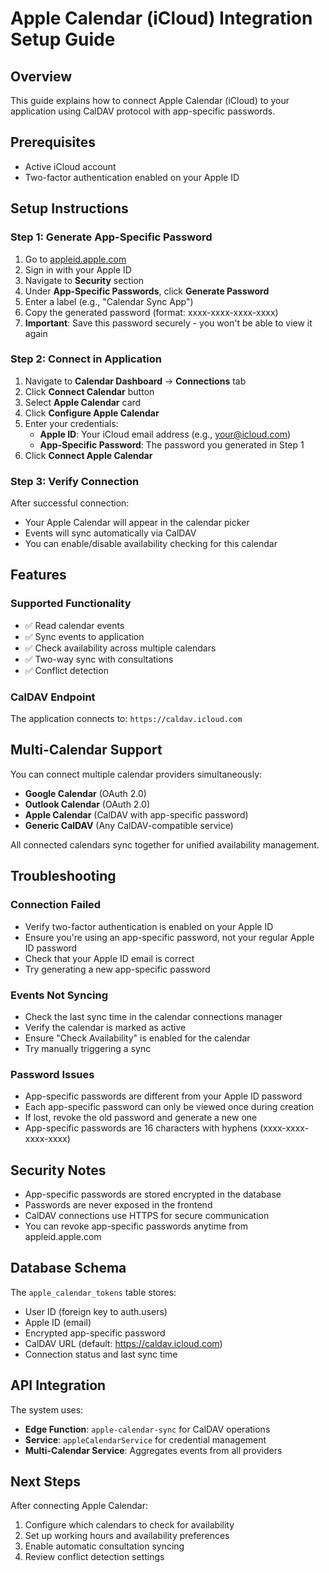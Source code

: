 # Apple Calendar (iCloud) Integration Setup Guide

## Overview
This guide explains how to connect Apple Calendar (iCloud) to your application using CalDAV protocol with app-specific passwords.

## Prerequisites
- Active iCloud account
- Two-factor authentication enabled on your Apple ID

## Setup Instructions

### Step 1: Generate App-Specific Password

1. Go to [appleid.apple.com](https://appleid.apple.com)
2. Sign in with your Apple ID
3. Navigate to **Security** section
4. Under **App-Specific Passwords**, click **Generate Password**
5. Enter a label (e.g., "Calendar Sync App")
6. Copy the generated password (format: xxxx-xxxx-xxxx-xxxx)
7. **Important**: Save this password securely - you won't be able to view it again

### Step 2: Connect in Application

1. Navigate to **Calendar Dashboard** → **Connections** tab
2. Click **Connect Calendar** button
3. Select **Apple Calendar** card
4. Click **Configure Apple Calendar**
5. Enter your credentials:
   - **Apple ID**: Your iCloud email address (e.g., your@icloud.com)
   - **App-Specific Password**: The password you generated in Step 1
6. Click **Connect Apple Calendar**

### Step 3: Verify Connection

After successful connection:
- Your Apple Calendar will appear in the calendar picker
- Events will sync automatically via CalDAV
- You can enable/disable availability checking for this calendar

## Features

### Supported Functionality
- ✅ Read calendar events
- ✅ Sync events to application
- ✅ Check availability across multiple calendars
- ✅ Two-way sync with consultations
- ✅ Conflict detection

### CalDAV Endpoint
The application connects to: `https://caldav.icloud.com`

## Multi-Calendar Support

You can connect multiple calendar providers simultaneously:
- **Google Calendar** (OAuth 2.0)
- **Outlook Calendar** (OAuth 2.0)
- **Apple Calendar** (CalDAV with app-specific password)
- **Generic CalDAV** (Any CalDAV-compatible service)

All connected calendars sync together for unified availability management.

## Troubleshooting

### Connection Failed
- Verify two-factor authentication is enabled on your Apple ID
- Ensure you're using an app-specific password, not your regular Apple ID password
- Check that your Apple ID email is correct
- Try generating a new app-specific password

### Events Not Syncing
- Check the last sync time in the calendar connections manager
- Verify the calendar is marked as active
- Ensure "Check Availability" is enabled for the calendar
- Try manually triggering a sync

### Password Issues
- App-specific passwords are different from your Apple ID password
- Each app-specific password can only be viewed once during creation
- If lost, revoke the old password and generate a new one
- App-specific passwords are 16 characters with hyphens (xxxx-xxxx-xxxx-xxxx)

## Security Notes

- App-specific passwords are stored encrypted in the database
- Passwords are never exposed in the frontend
- CalDAV connections use HTTPS for secure communication
- You can revoke app-specific passwords anytime from appleid.apple.com

## Database Schema

The `apple_calendar_tokens` table stores:
- User ID (foreign key to auth.users)
- Apple ID (email)
- Encrypted app-specific password
- CalDAV URL (default: https://caldav.icloud.com)
- Connection status and last sync time

## API Integration

The system uses:
- **Edge Function**: `apple-calendar-sync` for CalDAV operations
- **Service**: `appleCalendarService` for credential management
- **Multi-Calendar Service**: Aggregates events from all providers

## Next Steps

After connecting Apple Calendar:
1. Configure which calendars to check for availability
2. Set up working hours and availability preferences
3. Enable automatic consultation syncing
4. Review conflict detection settings
